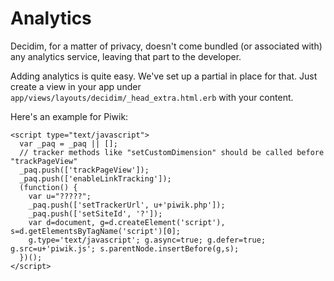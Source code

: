 # Analytics

Decidim, for a matter of privacy, doesn't come bundled (or associated with) any analytics service, leaving that part to the developer.

Adding analytics is quite easy. We've set up a partial in place for that. Just create a view in your app under `app/views/layouts/decidim/_head_extra.html.erb` with your content.

Here's an example for Piwik:

```
<script type="text/javascript">
  var _paq = _paq || [];
  // tracker methods like "setCustomDimension" should be called before "trackPageView"
  _paq.push(['trackPageView']);
  _paq.push(['enableLinkTracking']);
  (function() {
    var u="?????";
    _paq.push(['setTrackerUrl', u+'piwik.php']);
    _paq.push(['setSiteId', '?']);
    var d=document, g=d.createElement('script'), s=d.getElementsByTagName('script')[0];
    g.type='text/javascript'; g.async=true; g.defer=true; g.src=u+'piwik.js'; s.parentNode.insertBefore(g,s);
  })();
</script>
```
